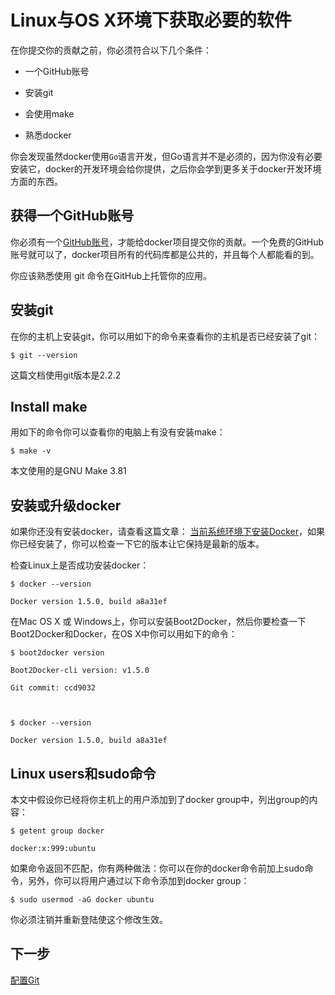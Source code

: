 # Linux与OS X环境下获取必要的软件

在你提交你的贡献之前，你必须符合以下几个条件：

* 一个GitHub账号

* 安装git

* 会使用make

* 熟悉docker

你会发现虽然docker使用`Go`语言开发，但Go语言并不是必须的，因为你没有必要安装它，docker的开发环境会给你提供，之后你会学到更多关于docker开发环境方面的东西。

## 获得一个GitHub账号

你必须有一个[GitHub账号](https://github.com/)，才能给docker项目提交你的贡献。一个免费的GitHub账号就可以了，docker项目所有的代码库都是公共的，并且每个人都能看的到。

你应该熟悉使用 git 命令在GitHub上托管你的应用。

## 安装git

在你的主机上安装git，你可以用如下的命令来查看你的主机是否已经安装了git：

	$ git --version

这篇文档使用git版本是2.2.2

## Install make

用如下的命令你可以查看你的电脑上有没有安装make：

	$ make -v

本文使用的是GNU Make 3.81

## 安装或升级docker

如果你还没有安装docker，请查看这篇文章： [当前系统环境下安装Docker](../Installation/README.md)，如果你已经安装了，你可以检查一下它的版本让它保持是最新的版本。

检查Linux上是否成功安装docker：

	$ docker --version
	
	Docker version 1.5.0, build a8a31ef

在Mac OS X 或 Windows上，你可以安装Boot2Docker，然后你要检查一下Boot2Docker和Docker，在OS X中你可以用如下的命令：

	$ boot2docker version
	
	Boot2Docker-cli version: v1.5.0
	
	Git commit: ccd9032
	
	
	
	$ docker --version
	
	Docker version 1.5.0, build a8a31ef

## Linux users和sudo命令

本文中假设你已经将你主机上的用户添加到了docker group中，列出group的内容：

	$ getent group docker
	
	docker:x:999:ubuntu

 
如果命令返回不匹配，你有两种做法：你可以在你的docker命令前加上sudo命令，另外，你可以将用户通过以下命令添加到docker group：

	$ sudo usermod -aG docker ubuntu

你必须注销并重新登陆使这个修改生效。

## 下一步

[配置Git](set-up-git.md)